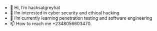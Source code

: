 - 👋 Hi, I’m hacksatgreyhat
- 👀 I’m interested in cyber security and ethical hacking
- 🌱 I’m currently learning penetration testing and software engineering 
- 📫 How to reach me +2348056603470.

<!---
hacksatgreyhat/hacksatgreyhat is a ✨ special ✨ repository because its `README.md` (this file) appears on your GitHub profile.
You can click the Preview link to take a look at your changes.
--->
